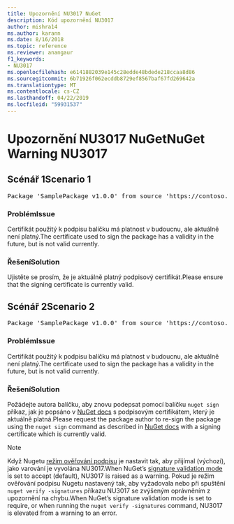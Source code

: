```yaml
---
title: Upozornění NU3017 NuGet
description: Kód upozornění NU3017
author: mishra14
ms.author: karann
ms.date: 8/16/2018
ms.topic: reference
ms.reviewer: anangaur
f1_keywords:
- NU3017
ms.openlocfilehash: e6141882039e145c28edde48bdede218ccaa8d86
ms.sourcegitcommit: 6b71926f062ecddb8729ef8567baf67fd269642a
ms.translationtype: MT
ms.contentlocale: cs-CZ
ms.lasthandoff: 04/22/2019
ms.locfileid: "59931537"
---
```

# <a name="nuget-warning-nu3017"></a><span data-ttu-id="3e40f-103">Upozornění NU3017 NuGet</span><span class="sxs-lookup"><span data-stu-id="3e40f-103">NuGet Warning NU3017</span></span>

## <a name="scenario-1"></a><span data-ttu-id="3e40f-104">Scénář 1</span><span class="sxs-lookup"><span data-stu-id="3e40f-104">Scenario 1</span></span>

<pre>Package 'SamplePackage v1.0.0' from source 'https://contoso.com/index.json': The signing certificate is not yet valid.</pre>

### <a name="issue"></a><span data-ttu-id="3e40f-105">Problém</span><span class="sxs-lookup"><span data-stu-id="3e40f-105">Issue</span></span>

<span data-ttu-id="3e40f-106">Certifikát použitý k podpisu balíčku má platnost v budoucnu, ale aktuálně není platný.</span><span class="sxs-lookup"><span data-stu-id="3e40f-106">The certificate used to sign the package has a validity in the future, but is not valid currently.</span></span>


### <a name="solution"></a><span data-ttu-id="3e40f-107">Řešení</span><span class="sxs-lookup"><span data-stu-id="3e40f-107">Solution</span></span>

<span data-ttu-id="3e40f-108">Ujistěte se prosím, že je aktuálně platný podpisový certifikát.</span><span class="sxs-lookup"><span data-stu-id="3e40f-108">Please ensure that the signing certificate is currently valid.</span></span>



## <a name="scenario-2"></a><span data-ttu-id="3e40f-109">Scénář 2</span><span class="sxs-lookup"><span data-stu-id="3e40f-109">Scenario 2</span></span>

<pre>Package 'SamplePackage v1.0.0' from source 'https://contoso.com/index.json': The primary signature's certificate is not yet valid.</pre>

### <a name="issue"></a><span data-ttu-id="3e40f-110">Problém</span><span class="sxs-lookup"><span data-stu-id="3e40f-110">Issue</span></span>

<span data-ttu-id="3e40f-111">Certifikát použitý k podpisu balíčku má platnost v budoucnu, ale aktuálně není platný.</span><span class="sxs-lookup"><span data-stu-id="3e40f-111">The certificate used to sign the package has a validity in the future, but is not valid currently.</span></span>


### <a name="solution"></a><span data-ttu-id="3e40f-112">Řešení</span><span class="sxs-lookup"><span data-stu-id="3e40f-112">Solution</span></span>

<span data-ttu-id="3e40f-113">Požádejte autora balíčku, aby znovu podepsat pomocí balíčku `nuget sign` příkaz, jak je popsáno v [NuGet docs](https://docs.microsoft.com/en-us/nuget/create-packages/sign-a-package) s podpisovým certifikátem, který je aktuálně platná.</span><span class="sxs-lookup"><span data-stu-id="3e40f-113">Please request the package author to re-sign the package using the `nuget sign` command as described in [NuGet docs](https://docs.microsoft.com/en-us/nuget/create-packages/sign-a-package) with a signing certificate which is currently valid.</span></span>


> [!Note]
> <span data-ttu-id="3e40f-114">Když Nugetu [režim ověřování podpisu](https://docs.microsoft.com/en-us/nuget/consume-packages/installing-signed-packages#configure-package-signature-requirements) je nastavit tak, aby přijímal (výchozí), jako varování je vyvolána NU3017.</span><span class="sxs-lookup"><span data-stu-id="3e40f-114">When NuGet’s [signature validation mode](https://docs.microsoft.com/en-us/nuget/consume-packages/installing-signed-packages#configure-package-signature-requirements) is set to accept (default), NU3017 is raised as a warning.</span></span> <span data-ttu-id="3e40f-115">Pokud je režim ověřování podpisu Nugetu nastavený tak, aby vyžadovala nebo při spuštění `nuget verify -signatures` příkazu NU3017 se zvýšeným oprávněním z upozornění na chybu.</span><span class="sxs-lookup"><span data-stu-id="3e40f-115">When NuGet’s signature validation mode is set to require, or when running the `nuget verify -signatures` command, NU3017 is elevated from a warning to an error.</span></span> 